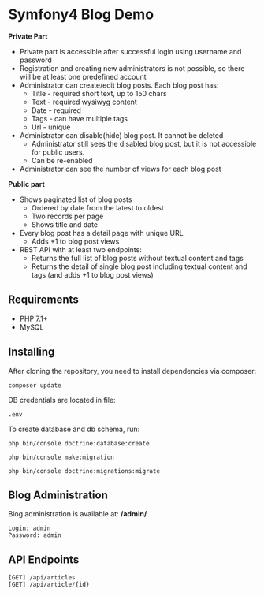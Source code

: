 # Symfony4 Blog Demo

**Private Part**
* Private part is accessible after successful login using username and password
* Registration and creating new administrators is not possible, so there will be at least one predefined account
* Administrator can create/edit blog posts. Each blog post has:
    * Title - required short text, up to 150 chars
    * Text - required  wysiwyg content
    * Date - required
    * Tags - can have multiple tags
    * Url - unique
* Administrator can disable(hide) blog post. It cannot be deleted
    * Administrator still sees the disabled blog post, but it is not accessible for public users.
    * Can be re-enabled
* Administrator can see the number of views for each blog post

**Public part**
* Shows paginated list of blog posts
    * Ordered by date from the latest to oldest
    * Two records per page
    * Shows title and date
* Every blog post has a detail page with unique URL
    * Adds +1 to blog post views
* REST API with at least two endpoints:
    * Returns the full list of blog posts without textual content and tags
    * Returns the detail of single blog post including textual content and tags (and adds +1 to blog post views)

## Requirements

* PHP 7.1+
* MySQL

## Installing

After cloning the repository, you need to install dependencies via composer:
```
composer update
```

DB credentials are located in file:
```
.env
```

To create database and db schema, run:

```
php bin/console doctrine:database:create
```
```
php bin/console make:migration
```
```
php bin/console doctrine:migrations:migrate
```

## Blog Administration

Blog administration is available at: **/admin/**

```
Login: admin
Password: admin
```

## API Endpoints

```
[GET] /api/articles
[GET] /api/article/{id}
```

